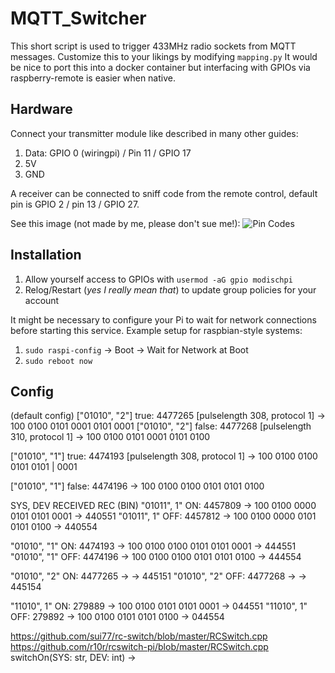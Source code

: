 # MQTT_Switcher
This short script is used to trigger 433MHz radio sockets from MQTT messages.
Customize this to your likings by modifying `mapping.py`
It would be nice to port this into a docker container but interfacing with GPIOs via raspberry-remote is easier when native.

## Hardware

Connect your transmitter module like described in many other guides:
1. Data: GPIO 0 (wiringpi) / Pin 11 / GPIO 17
2. 5V
3. GND

A receiver can be connected to sniff code from the remote control, 
default pin is GPIO 2 / pin 13 / GPIO 27.

See this image (not made by me, please don't sue me!):
![Pin Codes](https://pi4j.com/1.2/images/j8header-3b.png)

## Installation
1. Allow yourself access to GPIOs with `usermod -aG gpio modischpi`
2. Relog/Restart (*yes I really mean that*) to update group policies for your account



It might be necessary to configure your Pi to wait for network connections before starting this service.
Example setup for raspbian-style systems:  
1. `sudo raspi-config` -> Boot -> Wait for Network at Boot  
1. `sudo reboot now`

## Config
(default config)
["01010", "2"] true: 4477265 [pulselength 308, protocol 1]
-> 100 0100 0101 0001 0101 0001
["01010", "2"] false: 4477268 [pulselength 310, protocol 1]
-> 100 0100 0101 0001 0101 0100

["01010", "1"] true: 4474193 [pulselength 308, protocol 1]
-> 100 0100 0100 0101 0101 | 0001‬

["01010", "1"] false: 4474196
-> 100 0100 0100 0101 0101 0100

         
SYS, DEV        RECEIVED        REC (BIN)
"01011", 1" ON: 4457809     -> 100 0100 0000 0101 0101 0001‬ -> 440551
"01011", 1" OFF: 4457812    -> 100 0100 0000 0101 0101 0100 -> 440554

"01010", "1" ON: 4474193    -> 100 0100 0100 0101 0101 0001‬ -> 444551
"01010", "1" OFF: 4474196   -> 100 0100 0100 0101 0101 0100 -> 444554

"01010", "2" ON: 4477265    ->                              -> 445151
"01010", "2" OFF: 4477268   ->                              -> 445154

"11010", 1" ON: 279889      ->      100 0100 0101 0101 0001 -> 044551
"11010", 1" OFF: 279892     ->      100 0100 0101 0101 0100‬ -> 044554


https://github.com/sui77/rc-switch/blob/master/RCSwitch.cpp
https://github.com/r10r/rcswitch-pi/blob/master/RCSwitch.cpp
switchOn(SYS: str, DEV: int)     -> 




